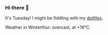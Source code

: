 ### Hi there :wave:

It's Tuesday! I might be fiddling with my [dotfiles](https://github.com/bewuethr/dotfiles).

Weather in Winterthur: overcast, at +16°C.

